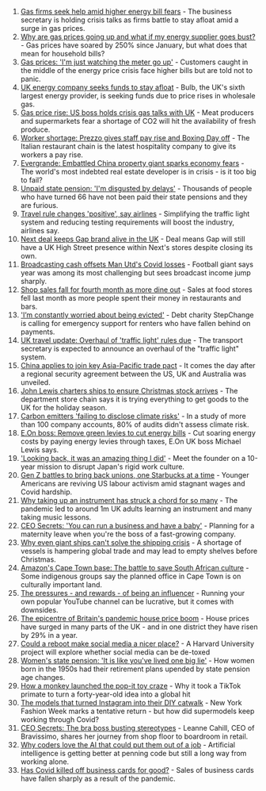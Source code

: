 1. [Gas firms seek help amid higher energy bill fears](https://www.bbc.co.uk/news/business-58620167?at_medium=RSS&at_campaign=KARANGA) - The business secretary is holding crisis talks as firms battle to stay afloat amid a surge in gas prices.
2. [Why are gas prices going up and what if my energy supplier goes bust?](https://www.bbc.co.uk/news/business-58090533?at_medium=RSS&at_campaign=KARANGA) - Gas prices have soared by 250% since January, but what does that mean for household bills?
3. [Gas prices: 'I'm just watching the meter go up'](https://www.bbc.co.uk/news/business-58626018?at_medium=RSS&at_campaign=KARANGA) - Customers caught in the middle of the energy price crisis face higher bills but are told not to panic.
4. [UK energy company seeks funds to stay afloat](https://www.bbc.co.uk/news/business-58619418?at_medium=RSS&at_campaign=KARANGA) - Bulb, the UK's sixth largest energy provider, is seeking funds due to price rises in wholesale gas.
5. [Gas price rise: US boss holds crisis gas talks with UK](https://www.bbc.co.uk/news/business-58615784?at_medium=RSS&at_campaign=KARANGA) - Meat producers and supermarkets fear a shortage of CO2 will hit the availability of fresh produce.
6. [Worker shortage: Prezzo gives staff pay rise and Boxing Day off](https://www.bbc.co.uk/news/business-58620265?at_medium=RSS&at_campaign=KARANGA) - The Italian restaurant chain is the latest hospitality company to give its workers a pay rise.
7. [Evergrande: Embattled China property giant sparks economy fears](https://www.bbc.co.uk/news/business-58579833?at_medium=RSS&at_campaign=KARANGA) - The world's most indebted real estate developer is in crisis - is it too big to fail?
8. [Unpaid state pension: 'I'm disgusted by delays'](https://www.bbc.co.uk/news/business-58598046?at_medium=RSS&at_campaign=KARANGA) - Thousands of people who have turned 66 have not been paid their state pensions and they are furious.
9. [Travel rule changes 'positive', say airlines](https://www.bbc.co.uk/news/business-58600588?at_medium=RSS&at_campaign=KARANGA) - Simplifying the traffic light system and reducing testing requirements will boost the industry, airlines say.
10. [Next deal keeps Gap brand alive in the UK](https://www.bbc.co.uk/news/business-58596532?at_medium=RSS&at_campaign=KARANGA) - Deal means Gap will still have a UK High Street presence within Next's stores despite closing its own.
11. [Broadcasting cash offsets Man Utd's Covid losses](https://www.bbc.co.uk/news/business-58593589?at_medium=RSS&at_campaign=KARANGA) - Football giant says year was among its most challenging but sees broadcast income jump sharply.
12. [Shop sales fall for fourth month as more dine out](https://www.bbc.co.uk/news/business-58593582?at_medium=RSS&at_campaign=KARANGA) - Sales at food stores fell last month as more people spent their money in restaurants and bars.
13. ['I’m constantly worried about being evicted'](https://www.bbc.co.uk/news/business-58589759?at_medium=RSS&at_campaign=KARANGA) - Debt charity StepChange is calling for emergency support for renters who have fallen behind on payments.
14. [UK travel update: Overhaul of 'traffic light' rules due](https://www.bbc.co.uk/news/uk-58591550?at_medium=RSS&at_campaign=KARANGA) - The transport secretary is expected to announce an overhaul of the "traffic light" system.
15. [China applies to join key Asia-Pacific trade pact](https://www.bbc.co.uk/news/business-58579832?at_medium=RSS&at_campaign=KARANGA) - It comes the day after a regional security agreement between the US, UK and Australia was unveiled.
16. [John Lewis charters ships to ensure Christmas stock arrives](https://www.bbc.co.uk/news/business-58581812?at_medium=RSS&at_campaign=KARANGA) - The department store chain says it is trying everything to get goods to the UK for the holiday season.
17. [Carbon emitters 'failing to disclose climate risks'](https://www.bbc.co.uk/news/business-58589914?at_medium=RSS&at_campaign=KARANGA) - In a study of more than 100 company accounts, 80% of audits didn't assess climate risk.
18. [E.On boss: Remove green levies to cut energy bills](https://www.bbc.co.uk/news/business-58579829?at_medium=RSS&at_campaign=KARANGA) - Cut soaring energy costs by paying energy levies through taxes, E.On UK boss Michael Lewis says.
19. ['Looking back, it was an amazing thing I did'](https://www.bbc.co.uk/news/business-58575530?at_medium=RSS&at_campaign=KARANGA) - Meet the founder on a 10-year mission to disrupt Japan's rigid work culture.
20. [Gen Z battles to bring back unions, one Starbucks at a time](https://www.bbc.co.uk/news/business-58540250?at_medium=RSS&at_campaign=KARANGA) - Younger Americans are reviving US labour activism amid stagnant wages and Covid hardship.
21. [Why taking up an instrument has struck a chord for so many](https://www.bbc.co.uk/news/business-58556770?at_medium=RSS&at_campaign=KARANGA) - The pandemic led to around 1m UK adults learning an instrument and many taking music lessons.
22. [CEO Secrets: 'You can run a business and have a baby'](https://www.bbc.co.uk/news/business-58548789?at_medium=RSS&at_campaign=KARANGA) - Planning for a maternity leave when you're the boss of a fast-growing company.
23. [Why even giant ships can't solve the shipping crisis](https://www.bbc.co.uk/news/business-58479148?at_medium=RSS&at_campaign=KARANGA) - A shortage of vessels is hampering global trade and may lead to empty shelves before Christmas.
24. [Amazon's Cape Town base: The battle to save South African culture](https://www.bbc.co.uk/news/world-africa-58528348?at_medium=RSS&at_campaign=KARANGA) - Some indigenous groups say the planned office in Cape Town is on culturally important land.
25. [The pressures - and rewards - of being an influencer](https://www.bbc.co.uk/news/business-58487905?at_medium=RSS&at_campaign=KARANGA) - Running your own popular YouTube channel can be lucrative, but it comes with downsides.
26. [The epicentre of Britain's pandemic house price boom](https://www.bbc.co.uk/news/business-58502618?at_medium=RSS&at_campaign=KARANGA) - House prices have surged in many parts of the UK - and in one district they have risen by 29% in a year.
27. [Could a reboot make social media a nicer place?](https://www.bbc.co.uk/news/business-58501172?at_medium=RSS&at_campaign=KARANGA) - A Harvard University project will explore whether social media can be de-toxed
28. [Women's state pension: 'It is like you've lived one big lie'](https://www.bbc.co.uk/news/uk-england-essex-58502789?at_medium=RSS&at_campaign=KARANGA) - How women born in the 1950s had their retirement plans upended by state pension age changes.
29. [How a monkey launched the pop-it toy craze](https://www.bbc.co.uk/news/business-58408570?at_medium=RSS&at_campaign=KARANGA) - Why it took a TikTok primate to turn a forty-year-old idea into a global hit
30. [The models that turned Instagram into their DIY catwalk](https://www.bbc.co.uk/news/business-58474185?at_medium=RSS&at_campaign=KARANGA) - New York Fashion Week marks a tentative return - but how did supermodels keep working through Covid?
31. [CEO Secrets: The bra boss busting stereotypes](https://www.bbc.co.uk/news/business-58423705?at_medium=RSS&at_campaign=KARANGA) - Leanne Cahill, CEO of Bravissimo, shares her journey from shop floor to boardroom in retail.
32. [Why coders love the AI that could put them out of a job](https://www.bbc.co.uk/news/business-57914432?at_medium=RSS&at_campaign=KARANGA) - Artificial intelligence is getting better at penning code but still a long way from working alone.
33. [Has Covid killed off business cards for good?](https://www.bbc.co.uk/news/business-58419842?at_medium=RSS&at_campaign=KARANGA) - Sales of business cards have fallen sharply as a result of the pandemic.
